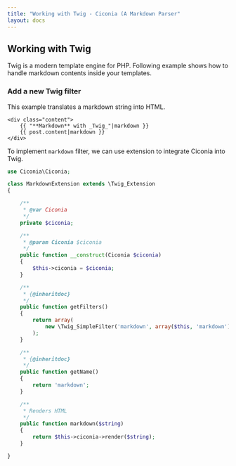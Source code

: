 ```yaml
---
title: "Working with Twig - Ciconia (A Markdown Parser"
layout: docs
---
```


<h2 class="title">Working with Twig</h2>

<p>
  Twig is a modern template engine for PHP.
  Following example shows how to handle markdown contents inside your templates.
</p>

### Add a new Twig filter

This example translates a markdown string into HTML.

```
<div class="content">
    {{ "**Markdown** with _Twig_"|markdown }}
    {{ post.content|markdown }}
</div>
```

To implement `markdown` filter, we can use extension to integrate Ciconia into Twig.

``` php
use Ciconia\Ciconia;

class MarkdownExtension extends \Twig_Extension
{

    /**
     * @var Ciconia
     */
    private $ciconia;

    /**
     * @param Ciconia $ciconia
     */
    public function __construct(Ciconia $ciconia)
    {
        $this->ciconia = $ciconia;
    }

    /**
     * {@inheritdoc}
     */
    public function getFilters()
    {
        return array(
            new \Twig_SimpleFilter('markdown', array($this, 'markdown'), array('is_safe' => array('html')))
        );
    }

    /**
     * {@inheritdoc}
     */
    public function getName()
    {
        return 'markdown';
    }

    /**
     * Renders HTML
     */
    public function markdown($string)
    {
        return $this->ciconia->render($string);
    }

}
```

